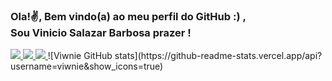 <h3>Ola!✌️, Bem vindo(a) ao meu perfil do GitHub :) , <br>Sou Vinicio Salazar Barbosa prazer !<br> </h3>
<a href="https://discordapp.com/users/351516905116532736">
    <img src="https://img.shields.io/badge/Discord-7289DA?style=for-the-badge&logo=discord&logoColor=white">
</a>
<a href="https://www.instagram.com/viwnie/">
    <img src="https://img.shields.io/badge/Instagram-E4405F?style=for-the-badge&logo=instagram&logoColor=white">
</a>
<a href="https://www.linkedin.com/in/viwnie">
    <img src="https://img.shields.io/badge/LinkedIn-0077B5?style=for-the-badge&logo=linkedin&logoColor=white">
</a>
![Viwnie GitHub stats](https://github-readme-stats.vercel.app/api?username=viwnie&show_icons=true)
